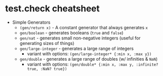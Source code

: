 # test.check cheatsheet

- Simple Generators
  - `(gen/return x)` - A constant generator that always generates `x`
  - `gen/boolean` - generates booleans (`true` and `false`)
  - `gen/nat` - generates small non-negative integers (useful for generating sizes of things)
  - `gen/large-integer` - generates a large range of integers
    - variant with options: `(gen/large-integer* {:min x, :max y})`
  - `gen/double` - generates a large range of doubles (w/ infinities & `NaN`)
    - variant with options: `(gen/double* {:min x, :max y, :infinite? true, :NaN? true})`
